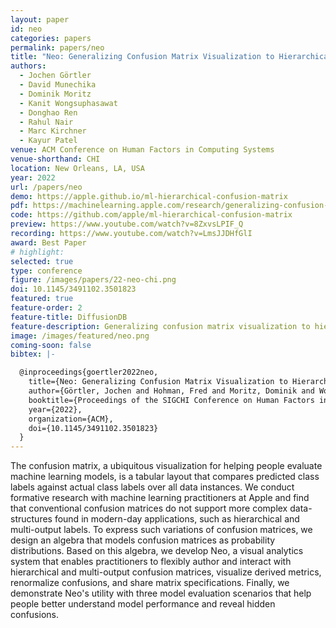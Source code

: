 ```yaml
---
layout: paper
id: neo
categories: papers
permalink: papers/neo
title: "Neo: Generalizing Confusion Matrix Visualization to Hierarchical and Multi-Output Labels"
authors: 
  - Jochen Görtler
  - David Munechika
  - Dominik Moritz
  - Kanit Wongsuphasawat
  - Donghao Ren
  - Rahul Nair
  - Marc Kirchner
  - Kayur Patel
venue: ACM Conference on Human Factors in Computing Systems
venue-shorthand: CHI
location: New Orleans, LA, USA
year: 2022
url: /papers/neo
demo: https://apple.github.io/ml-hierarchical-confusion-matrix
pdf: https://machinelearning.apple.com/research/generalizing-confusion-matrix
code: https://github.com/apple/ml-hierarchical-confusion-matrix
preview: https://www.youtube.com/watch?v=8ZxvsLPIF_Q
recording: https://www.youtube.com/watch?v=LmsJJDHfGlI
award: Best Paper
# highlight:
selected: true
type: conference
figure: /images/papers/22-neo-chi.png
doi: 10.1145/3491102.3501823
featured: true
feature-order: 2
feature-title: DiffusionDB
feature-description: Generalizing confusion matrix visualization to hierarchical and multi-output labels
image: /images/featured/neo.png
coming-soon: false
bibtex: |-

  @inproceedings{goertler2022neo,
    title={Neo: Generalizing Confusion Matrix Visualization to Hierarchical and Multi-Output Labels},
    author={Görtler, Jochen and Hohman, Fred and Moritz, Dominik and Wongsuphasawat, Kanit and Ren, Donghao and Nair, Rahul and Kirchner, Marc and Patel, Kayur},
    booktitle={Proceedings of the SIGCHI Conference on Human Factors in Computing Systems},
    year={2022},
    organization={ACM},
    doi={10.1145/3491102.3501823}
  }
---
```

    
The confusion matrix, a ubiquitous visualization for helping people evaluate machine learning models, is a tabular layout that compares predicted class labels against actual class labels over all data instances.
We conduct formative research with machine learning practitioners at Apple and find that conventional confusion matrices do not support more complex data-structures found in modern-day applications, such as hierarchical and multi-output labels.
To express such variations of confusion matrices, we design an algebra that models confusion matrices as probability distributions.
Based on this algebra, we develop Neo, a visual analytics system that enables practitioners to flexibly author and interact with hierarchical and multi-output confusion matrices, visualize derived metrics, renormalize confusions, and share matrix specifications.
Finally, we demonstrate Neo's utility with three model evaluation scenarios that help people better understand model performance and reveal hidden confusions.

